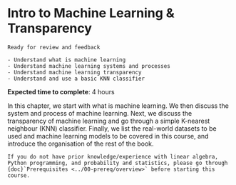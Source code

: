 # Intro to Machine Learning & Transparency

```{admonition} Status
Ready for review and feedback
```

```{admonition} Objectives
- Understand what is machine learning
- Understand machine learning systems and processes
- Understand machine learning transparency
- Understand and use a basic KNN classifier
```

**Expected time to complete**: 4 hours

In this chapter, we start with what is machine learning. We then discuss the system and process of machine learning. Next, we discuss the transparency of machine learning and go through a simple K-nearest neighbour (KNN) classifier. Finally, we list the real-world datasets to be used and machine learning models to be covered in this course, and introduce the organisation of the rest of the book.

```{note}
If you do not have prior knowledge/experience with linear algebra, Python programming, and probability and statistics, please go through {doc}`Prerequisites <../00-prereq/overview>` before starting this course.
```
